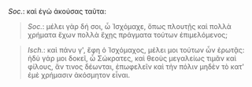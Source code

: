 

*Soc.*: καὶ ἐγὼ ἀκούσας ταῦτα:



>  *Soc.*: μέλει γὰρ δή σοι, ὦ Ἰσχόμαχε, ὅπως πλουτῇς καὶ πολλὰ χρήματα ἔχων πολλὰ ἔχῃς πράγματα τούτων ἐπιμελόμενος;



>  *Isch.*: καὶ πάνυ γ', ἔφη ὁ Ἰσχόμαχος, μέλει μοι τούτων ὧν ἐρωτᾷς: ἡδὺ γάρ μοι δοκεῖ, ὦ Σώκρατες, καὶ θεοὺς μεγαλείως τιμᾶν καὶ φίλους, ἄν τινος δέωνται, ἐπωφελεῖν καὶ τὴν πόλιν μηδὲν τὸ κατ' ἐμὲ χρήμασιν ἀκόσμητον εἶναι.